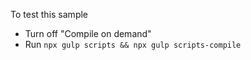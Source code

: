 To test this sample
* Turn off "Compile on demand"
* Run `npx gulp scripts && npx gulp scripts-compile`

